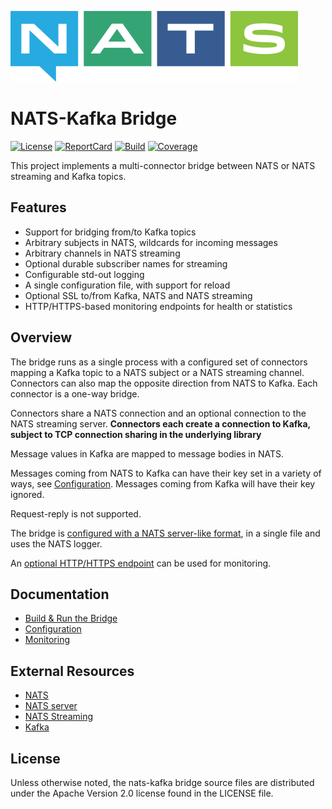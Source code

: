 ![NATS](logos/large-logo.png)

# NATS-Kafka Bridge

[![License][License-Image]][License-Url]
[![ReportCard][ReportCard-Image]][ReportCard-Url]
[![Build][Build-Status-Image]][Build-Status-Url]
[![Coverage][Coverage-Image]][Coverage-Url]

This project implements a multi-connector bridge between NATS or NATS streaming and Kafka topics.

## Features

* Support for bridging from/to Kafka topics
* Arbitrary subjects in NATS, wildcards for incoming messages
* Arbitrary channels in NATS streaming
* Optional durable subscriber names for streaming
* Configurable std-out logging
* A single configuration file, with support for reload
* Optional SSL to/from Kafka, NATS and NATS streaming
* HTTP/HTTPS-based monitoring endpoints for health or statistics

## Overview

The bridge runs as a single process with a configured set of connectors mapping a Kafka topic to a NATS subject or a NATS streaming channel. Connectors can also map the opposite direction from NATS to Kafka. Each connector is a one-way bridge.

Connectors share a NATS connection and an optional connection to the NATS streaming server. **Connectors each create a connection to Kafka, subject to TCP connection sharing in the underlying library**

Message values in Kafka are mapped to message bodies in NATS.

Messages coming from NATS to Kafka can have their key set in a variety of ways, see [Configuration](docs/config.md). Messages coming from Kafka will have their key ignored.

Request-reply is not supported.

The bridge is [configured with a NATS server-like format](docs/config.md), in a single file and uses the NATS logger.

An [optional HTTP/HTTPS endpoint](docs/monitoring.md) can be used for monitoring.

## Documentation

* [Build & Run the Bridge](docs/buildandrun.md)
* [Configuration](docs/config.md)
* [Monitoring](docs/monitoring.md)

## External Resources

* [NATS](https://nats.io/documentation/)
* [NATS server](https://github.com/nats-io/gnatsd)
* [NATS Streaming](https://github.com/nats-io/nats-streaming-server)
* [Kafka](https://kafka.apache.org/)

[License-Url]: https://www.apache.org/licenses/LICENSE-2.0
[License-Image]: https://img.shields.io/badge/License-Apache2-blue.svg
[Build-Status-Url]: https://travis-ci.com/nats-io/nats-kafka
[Build-Status-Image]: https://travis-ci.com/nats-io/nats-kafka.svg?branch=master
[Coverage-Url]: https://coveralls.io/r/nats-io/nats-kafka?branch=master
[Coverage-image]: https://coveralls.io/repos/github/nats-io/nats-kafka/badge.svg?branch=master
[ReportCard-Url]: https://goreportcard.com/report/nats-io/nats-kafka
[ReportCard-Image]: https://goreportcard.com/badge/github.com/nats-io/nats-kafka

<a name="license"></a>

## License

Unless otherwise noted, the nats-kafka bridge source files are distributed under the Apache Version 2.0 license found in the LICENSE file.